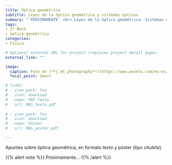 ```yaml
---
title: Óptica geométrica
subtitle: Leyes de la óptica geométrica y sistemas ópticos
summary: "`PRÓXIMAMENTE` <br> Leyes de la óptica geométrica. Sistemas ópticos. El ojo humano. Instrumentos ópticos."
tags:
- 2º Bach
- óptica-geométrica
categories:
- Física

# Optional external URL for project (replaces project detail page).
external_link: ""

image:
  caption: Foto de [**j.mt_photography**](https://www.pexels.com/es-es/@j-mt_photography-628996) en [Pexels](https://www.pexels.com/es-es/)
  focal_point: Smart

# links:
# - icon_pack: fas
#   icon: download
#   name: PDF Texto
#   url: MAS_texto.pdf
  
# - icon_pack: fas
#   icon: download
#   name: Póster
#   url: MAS_poster.pdf

---
```


<!-- <iframe src="https://phet.colorado.edu/sims/html/bending-light/latest/bending-light_es.html" width="800" height="600" scrolling="no" allowfullscreen></iframe> -->

Apuntes sobre óptica geométrica, en formato texto y póster (tipo _chuleta_).

{{% alert note %}}
Próximamente...
{{% /alert %}}